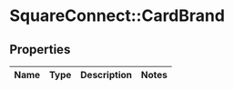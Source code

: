 # SquareConnect::CardBrand

## Properties
Name | Type | Description | Notes
------------ | ------------- | ------------- | -------------


